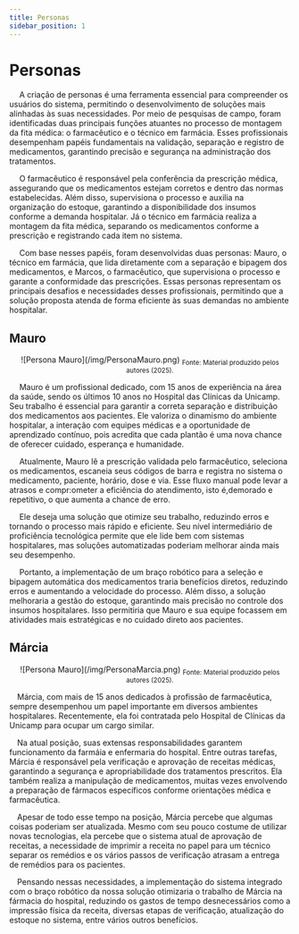 ```yaml
---
title: Personas
sidebar_position: 1
---
```

# Personas 

&emsp; A criação de personas é uma ferramenta essencial para compreender os usuários do sistema, permitindo o desenvolvimento de soluções mais alinhadas às suas necessidades. Por meio de pesquisas de campo, foram identificadas duas principais funções atuantes no processo de montagem da fita médica: o farmacêutico e o técnico em farmácia. Esses profissionais desempenham papéis fundamentais na validação, separação e registro de medicamentos, garantindo precisão e segurança na administração dos tratamentos.

&emsp; O farmacêutico é responsável pela conferência da prescrição médica, assegurando que os medicamentos estejam corretos e dentro das normas estabelecidas. Além disso, supervisiona o processo e auxilia na organização do estoque, garantindo a disponibilidade dos insumos conforme a demanda hospitalar. Já o técnico em farmácia realiza a montagem da fita médica, separando os medicamentos conforme a prescrição e registrando cada item no sistema.

&emsp; Com base nesses papéis, foram desenvolvidas duas personas: Mauro, o técnico em farmácia, que lida diretamente com a separação e bipagem dos medicamentos, e Marcos, o farmacêutico, que supervisiona o processo e garante a conformidade das prescrições. Essas personas representam os principais desafios e necessidades desses profissionais, permitindo que a solução proposta atenda de forma eficiente às suas demandas no ambiente hospitalar.

## Mauro

<div align="center">
![Persona Mauro](/img/PersonaMauro.png)
<sub>Fonte: Material produzido pelos autores (2025).</sub>
</div>

&emsp; Mauro é um profissional dedicado, com 15 anos de experiência na área da saúde, sendo os últimos 10 anos no Hospital das Clínicas da Unicamp. Seu trabalho é essencial para garantir a correta separação e distribuição dos medicamentos aos pacientes. Ele valoriza o dinamismo do ambiente hospitalar, a interação com equipes médicas e a oportunidade de aprendizado contínuo, pois acredita que cada plantão é uma nova chance de oferecer cuidado, esperança e humanidade.

&emsp; Atualmente, Mauro lê a prescrição validada pelo farmacêutico, seleciona os medicamentos, escaneia seus códigos de barra e registra no sistema o medicamento, paciente, horário, dose e via. Esse fluxo manual pode levar a atrasos e compr:ometer a eficiência do atendimento, isto é,demorado e repetitivo, o que aumenta a chance de erro. 

&emsp; Ele deseja uma solução que otimize seu trabalho, reduzindo erros e tornando o processo mais rápido e eficiente. Seu nível intermediário de proficiência tecnológica permite que ele lide bem com sistemas hospitalares, mas soluções automatizadas poderiam melhorar ainda mais seu desempenho.

&emsp; Portanto, a implementação de um braço robótico para a seleção e bipagem automática dos medicamentos traria benefícios diretos, reduzindo erros e aumentando a velocidade do processo. Além disso, a solução melhoraria a gestão do estoque, garantindo mais precisão no controle dos insumos hospitalares. Isso permitiria que Mauro e sua equipe focassem em atividades mais estratégicas e no cuidado direto aos pacientes.

## Márcia

<div align="center">
![Persona Mauro](/img/PersonaMarcia.png)
<sub>Fonte: Material produzido pelos autores (2025).</sub>
</div>

&emsp;Márcia, com mais de 15 anos dedicados à profissão de farmacêutica, sempre desempenhou um papel importante em diversos ambientes hospitalares. Recentemente, ela foi contratada pelo Hospital de Clínicas da Unicamp para ocupar um cargo similar.

&emsp;Na atual posição, suas extensas responsabilidades garantem funcionamento da farmáia e enfermaria do hospital. Entre outras tarefas, Márcia é responsável pela verificação e aprovação de receitas médicas, garantindo a segurança e apropriabilidade dos tratamentos prescritos. Ela também realiza a manipulação de medicamentos, muitas vezes envolvendo a preparação de fármacos específicos conforme orientações médica e farmacêutica.

&emsp;Apesar de todo esse tempo na posição, Márcia percebe que algumas coisas poderiam ser atualizada. Mesmo com seu pouco costume de utilizar novas tecnologias, ela percebe que o sistema atual de aprovação de receitas, a necessidade de imprimir a receita no papel para um técnico separar os remédios e os vários passos de verificação atrasam a entrega de remédios para os pacientes.

&emsp;Pensando nessas necessidades, a implementação do sistema integrado com o braço robótico da nossa solução otimizaria o trabalho de Márcia na fármacia do hospital, reduzindo os gastos de tempo desnecessários como a impressão física da receita, diversas etapas de verificação, atualização do estoque no sistema, entre vários outros benefícios.